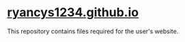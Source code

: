 # [ryancys1234.github.io](https://ryancys1234.github.io)

This repository contains files required for the user's website.
